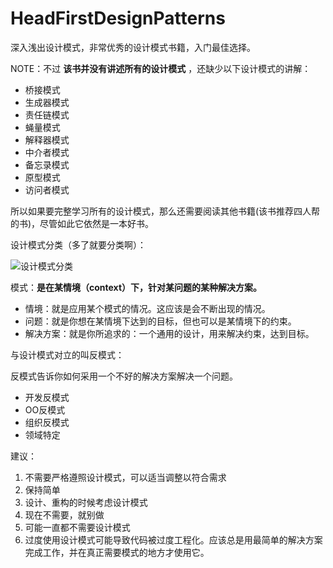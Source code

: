 # HeadFirstDesignPatterns

深入浅出设计模式，非常优秀的设计模式书籍，入门最佳选择。  

NOTE：不过 **该书并没有讲述所有的设计模式** ，还缺少以下设计模式的讲解：  

- 桥接模式
- 生成器模式
- 责任链模式
- 蝇量模式
- 解释器模式
- 中介者模式
- 备忘录模式
- 原型模式
- 访问者模式

所以如果要完整学习所有的设计模式，那么还需要阅读其他书籍(该书推荐四人帮的书)，尽管如此它依然是一本好书。    


设计模式分类（多了就要分类啊）：  

![设计模式分类](http://ww2.sinaimg.cn/large/98900c07jw1f66bcqb59jj20q10ct0vf.jpg)

模式：**是在某情境（context）下，针对某问题的某种解决方案。**  

- 情境：就是应用某个模式的情况。这应该是会不断出现的情况。
- 问题：就是你想在某情境下达到的目标，但也可以是某情境下的约束。
- 解决方案：就是你所追求的：一个通用的设计，用来解决约束，达到目标。  


与设计模式对立的叫反模式：  

反模式告诉你如何采用一个不好的解决方案解决一个问题。  

- 开发反模式
- OO反模式
- 组织反模式
- 领域特定

建议：  

1. 不需要严格遵照设计模式，可以适当调整以符合需求
2. 保持简单
3. 设计、重构的时候考虑设计模式
4. 现在不需要，就别做
5. 可能一直都不需要设计模式
6. 过度使用设计模式可能导致代码被过度工程化。应该总是用最简单的解决方案完成工作，并在真正需要模式的地方才使用它。

